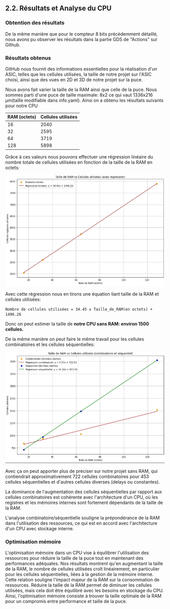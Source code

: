## 2.2.  Résultats et Analyse du CPU

### Obtention des résultats

De la même manière que pour le compteur 8 bits précédemment détaillé, nous avons pu observer les résultats dans la partie GDS de "Actions" sur Github.

### Résultats obtenus

GitHub nous fournit des informations essentielles pour la réalisation d'un ASIC, telles que les cellules utilisées, la taille de notre projet sur l'ASIC choisi, ainsi que des vues en 2D et 3D de notre projet sur la puce.

Nous avons fait varier la taille de la RAM ainsi que celle de la puce. Nous sommes parti d'une puce de taille maximale: 8x2 ce qui vaut 1336x216 µm(taille modifiable dans info.yaml).
Ainsi on a obtenu les résultats suivants pour notre CPU


| RAM (octets) | Cellules utilisées |
|--------------|--------------------|
| 16           | 2040               |
| 32           | 2595               |
| 64           | 3719               |
| 128          | 5898               |


Grâce à ces valeurs nous pouvons effectuer une régression linéaire du nombre totale de cellules utilisées en fonction de la taille de la RAM en octets:

![Graphique RAM vs Cellules](../images/RAM_Cell_CPU.png)

Avec cette régression nous en tirons une équation liant taille de la RAM et cellules utilisées:
```
Nombre de cellules utilisées = 34.45 x Taille_de_RAM(en octets) + 1496.26
```
Donc on peut estimer la taille de **notre CPU sans RAM: environ 1500 cellules.**


De la même manière on peut faire le même travail pour les cellules combinatoires et les cellules séquentielles:  

![Graphique combin_seq VS ram](../images/Combin_seq.png)


Avec ça on peut apporter plus de préciser sur notre projet sans RAM, qui contiendrait approximativement 722 cellules combinatoires pour 453 cellules séquentielles et d'autres cellules diverses (delays ou constantes).

La dominance de l'augmentation des cellules séquentielles par rapport aux cellules combinatoires est cohérente avec l'architecture d'un CPU, où les registres et les mémoires internes sont fortement dépendants de la taille de la RAM.


L'analyse combinatoire/séquentielle souligne la prépondérance de la RAM dans l'utilisation des ressources, ce qui est en accord avec l'architecture d'un CPU avec stockage interne.


### Optimisation mémoire

L'optimisation mémoire dans un CPU vise à équilibrer l'utilisation des ressources pour réduire la taille de la puce tout en maintenant des performances adéquates. Nos résultats montrent qu'en augmentant la taille de la RAM, le nombre de cellules utilisées croît linéairement, en particulier pour les cellules séquentielles, liées à la gestion de la mémoire interne. Cette relation souligne l'impact majeur de la RAM sur la consommation de ressources. Réduire la taille de la RAM permet de diminuer les cellules utilisées, mais cela doit être équilibré avec les besoins en stockage du CPU. Ainsi, l'optimisation mémoire consiste à trouver la taille optimale de la RAM pour un compromis entre performance et taille de la puce.
